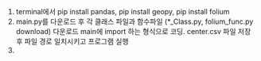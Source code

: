 1. terminal에서 pip install pandas, pip install geopy, pip install folium
2. main.py를 다운로드 후 각 클래스 파일과 함수파일 (*_Class.py, folium_func.py download) 다운로드 main에 import 하는 형식으로 코딩.
   center.csv  파일 저장 후 파일 경로 일치시키고 프로그램 실행
3. 
